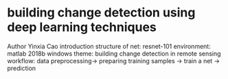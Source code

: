 # building change detection using deep learning techniques
Author Yinxia Cao
introduction
structure of net: resnet-101
environment: matlab 2018b  windows
theme: building change detection in remote sensing 
workflow: data preprocessing-> preparing training samples -> train a net -> prediction
